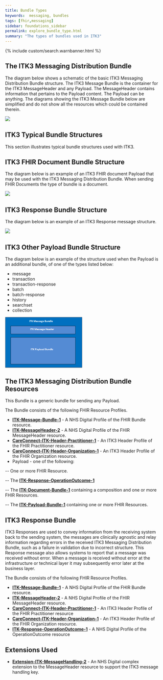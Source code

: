 ```yaml
---
title: Bundle Types
keywords:  messaging, bundles
tags: [fhir,messaging]
sidebar: foundations_sidebar
permalink: explore_bundle_type.html
summary: "The types of bundles used in ITK3"
---
```


{% include custom/search.warnbanner.html %}

## The ITK3 Messaging Distribution Bundle ##

The diagram below shows a schematic of the basic ITK3 Messaging Distribution Bundle structure. The ITK3 Message Bundle is the container for the ITK3 MessageHeader and any Payload. The MessageHeader contains information that pertains to the Payload content. The Payload can be anything.
The diagrams showing the ITK3 Message Bundle below are simplified and do not show all the resources which could be contained therein. 

<img src="images/explore/ITKBundle.png" style="width:50%;max-width: 50%;">


## ITK3 Typical Bundle Structures ##

This section illustrates typical bundle structures used with ITK3.

## ITK3 FHIR Document Bundle Structure ##

The diagram below is an example of an ITK3 FHIR document Payload that may be used with the ITK3 Messaging Distribution Bundle. When sending FHIR Documents the type of bundle is a document.

<img src="images/explore/ITKDocExample.png" style="width:50%;max-width: 50%;">

## ITK3 Response Bundle Structure ##

The diagram below is an example of an ITK3 Response message structure.
 
<img src="images/explore/BUSExample.png" style="width:50%;max-width: 50%;">


## ITK3 Other Payload Bundle Structure ##

The diagram below is an example of the structure used when the Payload is an additional bundle, of one of the types listed below:

- message
- transaction
- transaction-response
- batch
- batch-response
- history
- searchset
- collection

<img src="images/explore/ITKPayBundExample.png" style="width:50%;max-width: 50%;">


## The ITK3 Messaging Distribution Bundle Resources ##

This Bundle is a generic bundle for sending any Payload.

The Bundle consists of the following FHIR Resource Profiles.

- **[ITK-Message-Bundle-1](https://fhir.nhs.uk/STU3/StructureDefinition/ITK-Message-Bundle-1)** - A NHS Digital Profile of the FHIR Bundle resource.
- **[ITK-MessageHeader-2](https://fhir.nhs.uk/STU3/StructureDefinition/ITK-MessageHeader-2)** - A NHS Digital Profile of the FHIR MessageHeader resource.	
- **[CareConnect-ITK-Header-Practitioner-1](https://fhir.nhs.uk/STU3/StructureDefinition/CareConnect-ITK-Header-Practitioner-1)** - An ITK3 Header Profile of the FHIR Practitioner resource.
- **[CareConnect-ITK-Header-Organization-1](https://fhir.nhs.uk/STU3/StructureDefinition/CareConnect-ITK-Header-Organization-1)** - An ITK3 Header Profile of the FHIR Organization resource.
- Payload - one of the following:

-- One or more FHIR Resource. 

-- The **[ITK-Response-OperationOutcome-1](https://fhir.nhs.uk/STU3/StructureDefinition/ITK-Response-OperationOutcome-1)**

-- The **[ITK-Document-Bundle-1](https://fhir.nhs.uk/STU3/StructureDefinition/ITK-Document-Bundle-1)** containing a composition and one or more FHIR Resources.

-- The **[ITK-Payload-Bundle-1](https://fhir.nhs.uk/STU3/StructureDefinition/ITK-Payload-Bundle-1)** containing one or more FHIR Resources.


## ITK3 Response Bundle ##

ITK3 Responses are used to convey information from the receiving system back to the sending system, the messages are clinically agnostic and relay information regarding errors in the received ITK3 Messaging Distribution Bundle, such as a failure in validation due to incorrect structure. This Response message also allows systems to report that a message was received without error. When a message is received without error at the infrastructure or technical layer it may subsequently error later at the business layer.

The Bundle consists of the following FHIR Resource Profiles.

- **[ITK-Message-Bundle-1](https://fhir.nhs.uk/STU3/StructureDefinition/ITK-Message-Bundle-1)** - A NHS Digital Profile of the FHIR Bundle resource.
- **[ITK-MessageHeader-2](https://fhir.nhs.uk/STU3/StructureDefinition/ITK-MessageHeader-2)** - A NHS Digital Profile of the FHIR MessageHeader resource.	
- **[CareConnect-ITK-Header-Practitioner-1](https://fhir.nhs.uk/STU3/StructureDefinition/CareConnect-ITK-Header-Practitioner-1)** - An ITK3 Header Profile of the FHIR Practitioner resource  
- **[CareConnect-ITK-Header-Organization-1](https://fhir.nhs.uk/STU3/StructureDefinition/CareConnect-ITK-Header-Organization-1)** - An ITK3 Header Profile of the FHIR Organization resource.
- **[ITK-Response-OperationOutcome-1](https://fhir.nhs.uk/STU3/StructureDefinition/ITK-Ack-OperationOutcome-1)** - A NHS Digital Profile of the OperationOutcome resource

## Extensions Used ##

- **[Extension-ITK-MessageHandling-2](https://fhir.nhs.uk/STU3/StructureDefinition/Extension-ITK-MessageHandling-2)** - An NHS Digital complex extension to the MessageHeader resource to support the ITK3 message handling key.
















